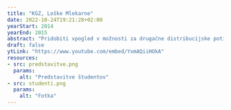 ```yaml
---
title: "KGZ, Loške Mlekarne"
date: 2022-10-24T19:21:28+02:00
yearStart: 2014
yearEnd: 2015
abstract: "Pridobiti vpogled v možnosti za drugačne distribucijske poti in razvoj izdelkov, ki odstopajo od večje konkurence. Izvesti preliminarne raziskave nakupnih navad in preferenc porabnikov ter ovrednotiti vizualno podobo blagovnih znamk Loške mlekarne in matičnega podjetja Kmetijsko-gozdarske zadruge Škofja Loka."
draft: false
ytLink: "https://www.youtube.com/embed/YxmAQiiHOkA"
resources:
- src: predstavitve.png
  params:
    alt: "Predstavitve študentov"
- src: studenti.png
  params:
    alt: "Fotka"
---
```


